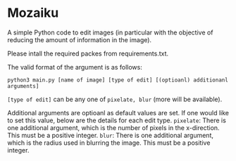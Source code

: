 # Mozaiku
A simple Python code to edit images (in particular with the objective of reducing the amount of information in the image).

Please intall the required packes from requirements.txt. 

The valid format of the argument is as follows:
```
python3 main.py [name of image] [type of edit] [(optioanl) additionanl arguments]
```

```[type of edit]``` can be any one of ```pixelate, blur``` (more will be available).

Additional arguments are optioanl as default values are set. 
If one would like to set this value, below are the details for each edit type. 
```pixelate```:
    There is one additional argument, which is the number of pixels in the x-direction. This must be a positive integer.
```blur```:
    There is one additional argument, which is the radius used in blurring the image. This must be a positive integer. 
